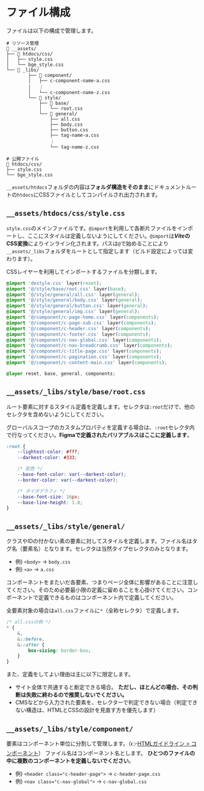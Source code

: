 # ファイル構成

ファイルは以下の構成で管理します。

```
# リソース管理
📂 __assets/
├── 📂 htdocs/css/
│   ├── style.css
│   └── bge_style.css
└── 📂 _libs/
		├── 📂 component/
		│   ├── c-component-name-a.css
		│   ︙
		│   └── c-component-name-z.css
		└── 📂 style/
			├── 📂 base/
			│   └── root.css
			└── 📂 general/
				├── all.css
				├── body.css
				├── button.css
				├── tag-name-a.css
				︙
				└── tag-name-z.css

# 公開ファイル
📂 htdocs/css/
├── style.css
└── bge_style.css
```

`__assets/htdocs`フォルダの内容は**フォルダ構造をそのまま**にドキュメントルートの`htdocs`にCSSファイルとしてコンパイルされ出力されます。

## `__assets/htdocs/css/style.css`

`style.css`のメインファイルです。`@import`を利用して各断片ファイルをインポートし、ここにスタイルは定義しないようにしてください。`@import`は***Vite*のCSS変換**によりインライン化されます。パスは`@`で始めることにより`__assets/_libs`フォルダをルートとして指定します（ビルド設定によっては変わります）。

CSSレイヤーを利用してインポートするファイルを分類します。

```css
@import 'destyle.css' layer(reset);
@import '@/style/base/root.css' layer(base);
@import '@/style/general/all.css' layer(general);
@import '@/style/general/body.css' layer(general);
@import '@/style/general/button.css' layer(general);
@import '@/style/general/img.css' layer(general);
@import '@/component/c-page-home.css' layer(components);
@import '@/component/c-page-sub.css' layer(components);
@import '@/component/c-header.css' layer(components);
@import '@/component/c-footer.css' layer(components);
@import '@/component/c-nav-global.css' layer(components);
@import '@/component/c-nav-breadcrumb.css' layer(components);
@import '@/component/c-title-page.css' layer(components);
@import '@/component/c-pagination.css' layer(components);
@import '@/component/c-content-main.css' layer(components);

@layer reset, base, general, components;
```

## `__assets/_libs/style/base/root.css`

ルート要素に対するスタイル定義を定義します。セレクタは`:root`だけで、他のセレクタを含めないようにしてください。

グローバルスコープのカスタムプロパティを定義する場合は、`:root`セレクタ内で行なってください。**Figmaで定義されたバリアブルスはここに定義します**。

```css
:root {
	--lightest-color: #fff;
	--darkest-color: #333;

	/* 配色 */
	--base-font-color: var(--darkest-color);
	--border-color: var(--darkest-color);

	/* タイポグラフィ */
	--base-font-size: 16px;
	--base-line-height: 1.8;
}
```

## `__assets/_libs/style/general/`

クラスやIDの付かない素の要素に対してスタイルを定義します。ファイル名はタグ名（要素名）となります。セレクタは当然タイプセレクタのみとなります。

- 例) `<body>` → `body.css`
- 例) `<a>` → `a.css`

コンポーネントをまたいだ各要素、つまりページ全体に影響があることに注意してください。そのため必要最小限の定義に留めることを心掛けてください。コンポーネントで定義できるものはコンポーネント内で定義してください。

全要素対象の場合は`all.css`ファイルに`*`（全称セレクタ）で定義します。

```css
/* all.cssの例 */
* {
	&,
	&::before,
	&::after {
		box-sizing: border-box;
	}
}
```

また、定義をしてよい理由は主に以下に限定します。

- サイト全体で共通すると断定できる場合。 **ただし、ほとんどの場合、その判断は失敗に終わるので推奨しないでください。**
- CMSなどから入力された要素を、セレクターで判定できない場合（判定できない構造は、HTMLとCSSの設計を見直す方を優先します）

## `__assets/_libs/style/component/`

要素はコンポーネント単位に分割して管理します。（👉[HTMLガイドライン &gt; コンポーネント](../html/components.md)）
ファイル名はコンポーネント名とします。 **ひとつのファイルの中に複数のコンポーネントを定義しないでください**。

- 例) `<header class="c-header-page">` → `c-header-page.css`
- 例) `<nav class="c-nav-global">` → `c-nav-global.css`
